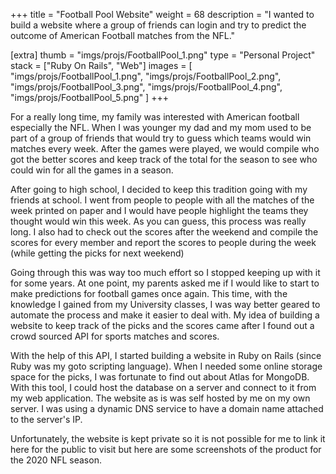 +++
title = "Football Pool Website"
weight = 68
description = "I wanted to build a website where a group of friends can login and try to predict the outcome of American Football matches from the NFL."

[extra]
thumb = "imgs/projs/FootballPool_1.png"
type = "Personal Project"
stack = ["Ruby On Rails", "Web"]
images = [
    "imgs/projs/FootballPool_1.png",
    "imgs/projs/FootballPool_2.png",
    "imgs/projs/FootballPool_3.png",
    "imgs/projs/FootballPool_4.png",
    "imgs/projs/FootballPool_5.png"
]
+++

For a really long time, my family was interested with American football especially the NFL. When I was younger my dad and my mom used to be part of a group of friends that would try to guess which teams would win matches every week. After the games were played, we would compile who got the better scores and keep track of the total for the season to see who could win for all the games in a season.

After going to high school, I decided to keep this tradition going with my friends at school. I went from people to people with all the matches of the week printed on paper and I would have people highlight the teams they thought would win this week. As you can guess, this process was really long. I also had to check out the scores after the weekend and compile the scores for every member and report the scores to people during the week (while getting the picks for next weekend)

Going through this was way too much effort so I stopped keeping up with it for some years. At one point, my parents asked me if I would like to start to make predictions for football games once again. This time, with the knowledge I gained from my University classes, I was way better geared to automate the process and make it easier to deal with. My idea of building a website to keep track of the picks and the scores came after I found out a crowd sourced API for sports matches and scores.

With the help of this API, I started building a website in Ruby on Rails (since Ruby was my goto scripting language). When I needed some online storage space for the picks, I was fortunate to find out about Atlas for MongoDB. With this tool, I could host the database on a server and connect to it from my web application. The website as is was self hosted by me on my own server. I was using a dynamic DNS service to have a domain name attached to the server's IP.

Unfortunately, the website is kept private so it is not possible for me to link it here for the public to visit but here are some screenshots of the product for the 2020 NFL season.
